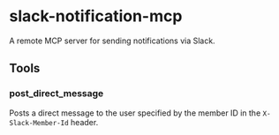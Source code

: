 # slack-notification-mcp

A remote MCP server for sending notifications via Slack.

## Tools

### post_direct_message

Posts a direct message to the user specified by the member ID in the `X-Slack-Member-Id` header.
